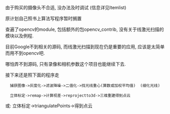由于购买的摄像头不合适, 没办法及时调试 (信息详见Itemlist)

原计划自己照书上算法写程序暂时搁置

查遍了opencv的module, 包括额外的包opencv_contrib, 没有关于线激光扫描的模块以及例程.

目前Google不到相关的源码, 而线激光扫描到现在仍是重要的应用, 应该是太简单而用不到opencv吧.

哪怕弄不到源码, 只有录像和相机参数这个项目也能继续下去.

接下来还是照下面的程序走

      捕获图像->灰度化->滤波降噪->二值化->找光线重心(算数或加权平均值)  (细化光线)
      
      立体标定->remap->计算视差->reprojectto3d->三维重建得到点云
 
  或: 立体标定->triangulatePoints->得到点云
  
  
